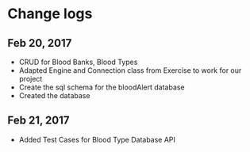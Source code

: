 # Change logs

## Feb 20, 2017
* CRUD for Blood Banks, Blood Types
* Adapted Engine and Connection class from Exercise to work for our project
* Create the sql schema for the bloodAlert database
* Created the database

## Feb 21, 2017
*  Added Test Cases for Blood Type Database API


